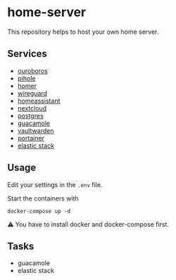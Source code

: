 # home-server

This repository helps to host your own home server.

## Services

- [ouroboros](https://hub.docker.com/r/pyouroboros/ouroboros)
- [pihole](https://hub.docker.com/r/pihole/pihole)
- [homer](https://hub.docker.com/r/b4bz/homer)
- [wireguard](https://hub.docker.com/r/linuxserver/wireguard)
- [homeassistant](https://hub.docker.com/r/homeassistant/home-assistant)
- [nextcloud](https://hub.docker.com/_/nextcloud)
- [postgres](https://hub.docker.com/_/postgres)
- [guacamole](https://hub.docker.com/r/guacamole/guacamole)
- [vaultwarden](https://hub.docker.com/r/vaultwarden/server)
- [portainer](https://hub.docker.com/r/portainer/portainer-ce)
- [elastic stack](https://hub.docker.com/_/elasticsearch)

## Usage

Edit your settings in the `.env` file.

Start the containers with

```shell
docker-compose up -d
```

:warning: You have to install docker and docker-compose first.

## Tasks

* guacamole
* elastic stack